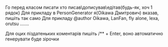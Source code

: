 Го перед класом писати хто писав\дописував\едітав(будь-як, хоч 1 рядок)
Для прикладу в PersonGenerator я(Oikawa Дмитрович) вказав, пишіть так само
Для прикладу
@author  Oikawa, LanFan, fly alone, lexa, orutsu .......


Для оцих піздатеньких коментарів пишіть /** + Enter, воно автоматично генерувати буде зірочки